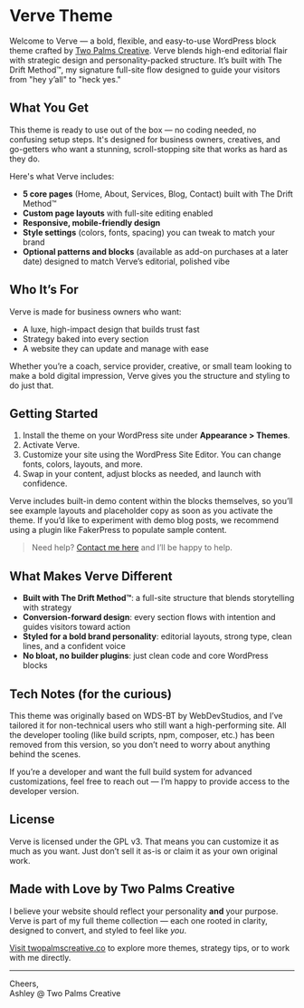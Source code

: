 # Verve Theme

Welcome to Verve — a bold, flexible, and easy-to-use WordPress block theme crafted by [Two Palms Creative](https://twopalmscreative.co). Verve blends high-end editorial flair with strategic design and personality-packed structure. It’s built with The Drift Method™, my signature full-site flow designed to guide your visitors from "hey y’all" to "heck yes."

## What You Get
This theme is ready to use out of the box — no coding needed, no confusing setup steps. It's designed for business owners, creatives, and go-getters who want a stunning, scroll-stopping site that works as hard as they do.

Here's what Verve includes:

- **5 core pages** (Home, About, Services, Blog, Contact) built with The Drift Method™  
- **Custom page layouts** with full-site editing enabled  
- **Responsive, mobile-friendly design**  
- **Style settings** (colors, fonts, spacing) you can tweak to match your brand  
- **Optional patterns and blocks** (available as add-on purchases at a later date) designed to match Verve’s editorial, polished vibe  

## Who It’s For
Verve is made for business owners who want:  
- A luxe, high-impact design that builds trust fast  
- Strategy baked into every section  
- A website they can update and manage with ease  

Whether you’re a coach, service provider, creative, or small team looking to make a bold digital impression, Verve gives you the structure and styling to do just that.

## Getting Started
1. Install the theme on your WordPress site under **Appearance > Themes**.  
2. Activate Verve.  
3. Customize your site using the WordPress Site Editor. You can change fonts, colors, layouts, and more.  
4. Swap in your content, adjust blocks as needed, and launch with confidence.  

Verve includes built-in demo content within the blocks themselves, so you’ll see example layouts and placeholder copy as soon as you activate the theme. If you’d like to experiment with demo blog posts, we recommend using a plugin like FakerPress to populate sample content.

> Need help? [Contact me here](https://twopalmscreative.co/contact/) and I’ll be happy to help.

## What Makes Verve Different
- **Built with The Drift Method™**: a full-site structure that blends storytelling with strategy  
- **Conversion-forward design**: every section flows with intention and guides visitors toward action  
- **Styled for a bold brand personality**: editorial layouts, strong type, clean lines, and a confident voice  
- **No bloat, no builder plugins**: just clean code and core WordPress blocks  

## Tech Notes (for the curious)
This theme was originally based on WDS-BT by WebDevStudios, and I’ve tailored it for non-technical users who still want a high-performing site. All the developer tooling (like build scripts, npm, composer, etc.) has been removed from this version, so you don’t need to worry about anything behind the scenes.

If you’re a developer and want the full build system for advanced customizations, feel free to reach out — I’m happy to provide access to the developer version.

## License
Verve is licensed under the GPL v3. That means you can customize it as much as you want. Just don’t sell it as-is or claim it as your own original work.

## Made with Love by Two Palms Creative
I believe your website should reflect your personality **and** your purpose. Verve is part of my full theme collection — each one rooted in clarity, designed to convert, and styled to feel like *you*.

[Visit twopalmscreative.co](https://twopalmscreative.co) to explore more themes, strategy tips, or to work with me directly.

---

Cheers,  
Ashley @ Two Palms Creative

